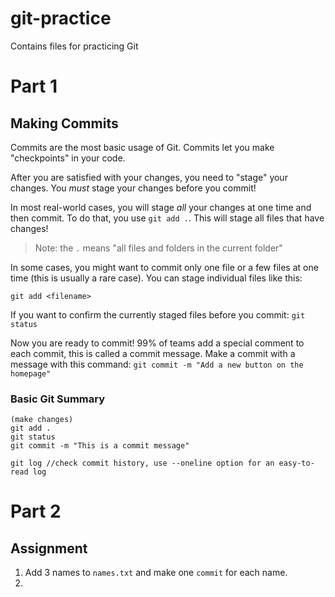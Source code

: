 # git-practice
Contains files for practicing Git 

# Part 1
## Making Commits
Commits are the most basic usage of Git. Commits let you make "checkpoints" in your code. 

After you are satisfied with your changes, you need to "stage" your changes. You *must* stage your changes before you commit!

In most real-world cases, you will stage *all* your changes at one time and then commit. To do that, you use ```git add .```. This will stage all files that have changes!

>Note: the ```.``` means "all files and folders in the current folder"

In some cases, you might want to commit only one file or a few files at one time (this is usually a rare case). You can stage individual files like this:
```
git add <filename>
```

If you want to confirm the currently staged files before you commit:
```git status```

Now you are ready to commit! 99% of teams add a special comment to each commit, this is called a commit message. Make a commit with a message with this command:
```git commit -m "Add a new button on the homepage"```

### Basic Git Summary
```
(make changes)
git add . 
git status 
git commit -m "This is a commit message"

git log //check commit history, use --oneline option for an easy-to-read log
```
# Part 2
## Assignment
1. Add 3 names to ```names.txt``` and make one ```commit``` for each name.
2. 
